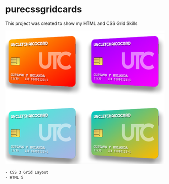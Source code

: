 # purecssgridcards

This project was created to show my HTML and CSS Grid Skills

![Screenshot](/images/screenshot.png)

```
- CSS 3 Grid Layout
- HTML 5
```